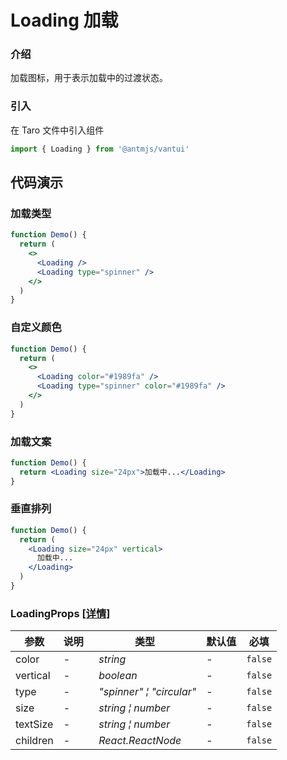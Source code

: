 # Loading 加载

### 介绍

加载图标，用于表示加载中的过渡状态。

### 引入

在 Taro 文件中引入组件

```js
import { Loading } from '@antmjs/vantui'
```

## 代码演示

### 加载类型

```jsx
function Demo() {
  return (
    <>
      <Loading />
      <Loading type="spinner" />
    </>
  )
}
```

### 自定义颜色

```jsx
function Demo() {
  return (
    <>
      <Loading color="#1989fa" />
      <Loading type="spinner" color="#1989fa" />
    </>
  )
}
```

### 加载文案

```jsx
function Demo() {
  return <Loading size="24px">加载中...</Loading>
}
```

### 垂直排列

```jsx
function Demo() {
  return (
    <Loading size="24px" vertical>
      加载中...
    </Loading>
  )
}
```

### LoadingProps [[详情]](https://github.com/AntmJS/vantui/tree/main/packages/vantui/types/loading.d.ts)

| 参数     | 说明 | 类型                                                       | 默认值 | 必填    |
| -------- | ---- | ---------------------------------------------------------- | ------ | ------- |
| color    | -    | _&nbsp;&nbsp;string<br/>_                                  | -      | `false` |
| vertical | -    | _&nbsp;&nbsp;boolean<br/>_                                 | -      | `false` |
| type     | -    | _&nbsp;&nbsp;"spinner"&nbsp;&brvbar;&nbsp;"circular"<br/>_ | -      | `false` |
| size     | -    | _&nbsp;&nbsp;string&nbsp;&brvbar;&nbsp;number<br/>_        | -      | `false` |
| textSize | -    | _&nbsp;&nbsp;string&nbsp;&brvbar;&nbsp;number<br/>_        | -      | `false` |
| children | -    | _&nbsp;&nbsp;React.ReactNode<br/>_                         | -      | `false` |

